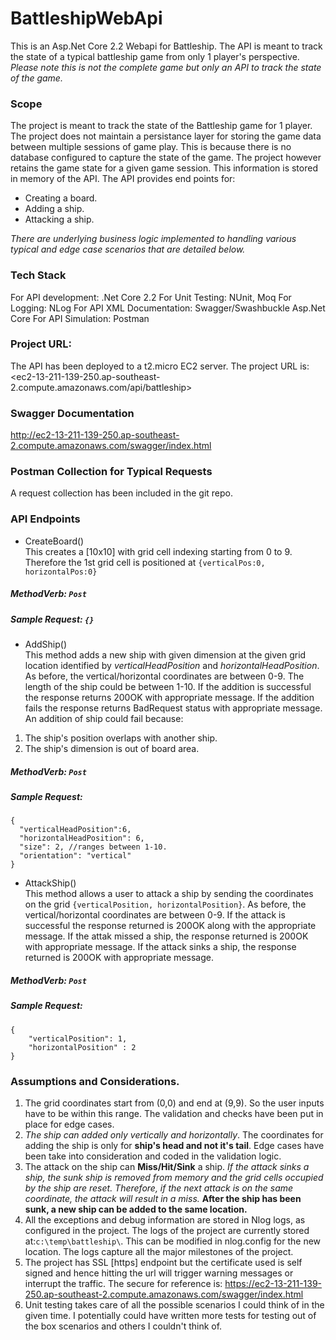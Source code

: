# BattleshipWebApi

This is an Asp.Net Core 2.2 Webapi for Battleship. The API is meant to track the state of a typical battleship game from only 1 player's perspective. *Please note this is not the complete game but only an API to track the state of the game.*


### Scope
The project is meant to track the state of the Battleship game for 1 player. The project does not maintain a persistance layer for storing the game data between multiple sessions of game play. This is because there is no database configured to capture the state of the game. The project however retains the game state for a given game session. This information is stored in memory of the API. The API provides end points for:
* Creating a board.
* Adding a ship.
* Attacking a ship.

*There are underlying business logic implemented to handling various typical and edge case scenarios that are detailed below.*

### Tech Stack
For API development: .Net Core 2.2
For Unit Testing: NUnit, Moq
For Logging: NLog
For API XML Documentation: Swagger/Swashbuckle Asp.Net Core
For API Simulation: Postman


### Project URL:
The API has been deployed to a t2.micro EC2 server. The project URL is: 
<ec2-13-211-139-250.ap-southeast-2.compute.amazonaws.com/api/battleship>

### Swagger Documentation
<http://ec2-13-211-139-250.ap-southeast-2.compute.amazonaws.com/swagger/index.html>

### Postman Collection for Typical Requests
A request collection has been included in the git repo. 

### API Endpoints
* CreateBoard()<br/>
 This creates a [10x10] with grid cell indexing starting from 0 to 9. Therefore the 1st grid cell is positioned at `{verticalPos:0,     horizontalPos:0}` <br/>
 
 ##### MethodVerb: `Post` <br/>
 
 ##### Sample Request: `{}`
 
 * AddShip() <br/>
  This method adds a new ship with given dimension at the given grid location identified by *verticalHeadPosition* and *horizontalHeadPosition*. As before, the vertical/horizontal coordinates are between 0-9. The length of the ship could be between 1-10. If the addition is successful the response returns 200OK with appropriate message. If the addition fails the response returns BadRequest status with appropriate message. An addition of ship could fail because:<br/>
  1) The ship's position overlaps with another ship.<br/>
  2) The ship's dimension is out of board area. <br/>
 
 ##### MethodVerb: `Post`<br/>
 
 ##### Sample Request:
  ```
  {
    "verticalHeadPosition":6,
    "horizontalHeadPosition": 6,
    "size": 2, //ranges between 1-10.
    "orientation": "vertical"
  }
````

* AttackShip() <br/>
This method allows a user to attack a ship by sending the coordinates on the grid `{verticalPosition, horizontalPosition}`. As before, the vertical/horizontal coordinates are between 0-9. If the attack is successful the response returned is 200OK along with the appropriate message. If the attak missed a ship, the response returned is 200OK with appropriate message. If the attack sinks a ship, the response returned is 200OK with appropriate message.<br/>

 ##### MethodVerb: `Post`<br/>

 ##### Sample Request:
  ```
  {
	  "verticalPosition": 1,
	  "horizontalPosition" : 2
  }
  ````
  
### Assumptions and Considerations.
1. The grid coordinates start from (0,0) and end at (9,9). So the user inputs have to be within this range. The validation and checks have been put in place for edge cases.
2. _The ship can added only vertically and horizontally_. The coordinates for adding the ship is only for **ship's head and not it's tail**. Edge cases have been take into consideration and coded in the validation logic.
3. The attack on the ship can **Miss/Hit/Sink** a ship. _If the attack sinks a ship, the sunk ship is removed from memory and the grid cells occupied by the ship are reset. Therefore, if the next attack is on the same coordinate, the attack will result in a miss._ __After the ship has been sunk, a new ship can be added to the same location.__
4. All the exceptions and debug information are stored in Nlog logs, as configured in the project. The logs of the project are currently stored at:`c:\temp\battleship\`. This can be modified in nlog.config for the new location. The logs capture all the major milestones of the project.
5. The project has SSL [https] endpoint but the certificate used is self signed and hence hitting the url will trigger warning messages or interrupt the traffic. The secure for reference is:
<https://ec2-13-211-139-250.ap-southeast-2.compute.amazonaws.com/swagger/index.html>
6. Unit testing takes care of all the possible scenarios I could think of in the given time. I potentially could have written more tests for testing out of the box scenarios and others I couldn't think of.



